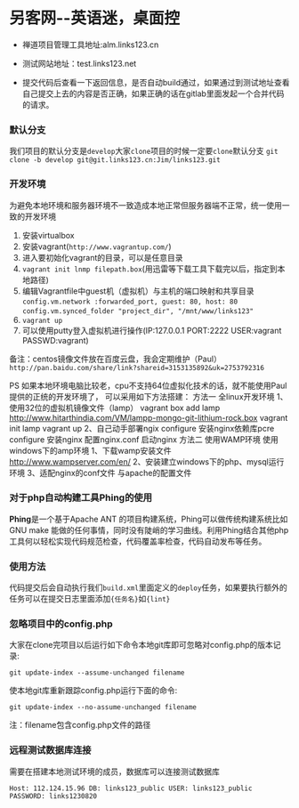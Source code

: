 # 另客网--英语迷，桌面控 #

- 禅道项目管理工具地址:alm.links123.cn

- 测试网站地址：test.links123.net

- 提交代码后查看一下返回信息，是否自动build通过，如果通过到测试地址查看自己提交上去的内容是否正确，如果正确的话在gitlab里面发起一个合并代码的请求。

### 默认分支 ###
我们项目的默认分支是`develop`大家`clone`项目的时候一定要`clone`默认分支
`git clone -b develop git@git.links123.cn:Jim/links123.git`

### 开发环境 ###

为避免本地环境和服务器环境不一致造成本地正常但服务器端不正常，统一使用一致的开发环境

1. 安装virtualbox
2. 安装vagrant(`http://www.vagrantup.com/`)
3. 进入要初始化vagrant的目录，可以是任意目录
4. `vagrant init lnmp filepath.box`(用迅雷等下载工具下载完以后，指定到本地路径)
5. 编辑Vagrantfile中guest机（虚拟机）与主机的端口映射和共享目录
`config.vm.network :forwarded_port, guest: 80, host: 80`
`config.vm.synced_folder "project_dir", "/mnt/www/links123"`
6. `vagrant up`
7. 可以使用putty登入虚拟机进行操作(IP:127.0.0.1 PORT:2222 USER:vagrant PASSWD:vagrant)

备注：centos镜像文件放在百度云盘，我会定期维护（Paul） `http://pan.baidu.com/share/link?shareid=3153135892&uk=2753792316`

PS 如果本地环境电脑比较老，cpu不支持64位虚拟化技术的话，就不能使用Paul提供的正统的开发环境了，
可以采用如下方法搭建：
方法一 全linux开发环境
1、使用32位的虚拟机镜像文件（lamp）
vagrant box add  lamp http://www.hitarthindia.com/VM/lampp-mongo-git-lithium-rock.box
vagrant init lamp
vagrant up
2、自己动手部署ngix
 configure 安装nginx依赖库pcre
 configure 安装nginx
 配置nginx.conf
 启动nginx
方法二 使用WAMP环境
使用windows下的amp环境
1、下载wamp安装文件 http://www.wampserver.com/en/
2、安装建立windows下的php、mysql运行环境
3、适配nginx的conf文件 与apache的配置文件

### 对于php自动构建工具Phing的使用 ###

**Phing**是一个基于Apache ANT 的项目构建系统，Phing可以做传统构建系统比如 GNU make 能做的任何事情，同时没有陡峭的学习曲线。利用Phing结合其他php工具何以轻松实现代码规范检查，代码覆盖率检查，代码自动发布等任务。

### 使用方法 ###

代码提交后会自动执行我们`build.xml`里面定义的`deploy`任务，如果要执行额外的任务可以在提交日志里面添加`{任务名}`如`{lint}`

### 忽略项目中的config.php ###

大家在clone完项目以后运行如下命令本地git库即可忽略对config.php的版本记录:

`git update-index --assume-unchanged filename`

使本地git库重新跟踪config.php运行下面的命令:

`git update-index --no-assume-unchanged filename`

注：filename包含config.php文件的路径

### 远程测试数据库连接 ###

需要在搭建本地测试环境的成员，数据库可以连接测试数据库

`Host: 112.124.15.96 DB: links123_public USER: links123_public PASSWORD: links1230820` 